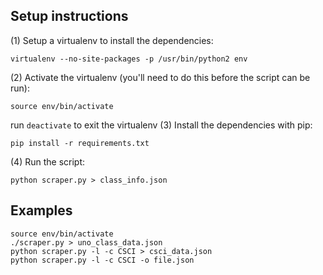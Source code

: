 ## Setup instructions
(1) Setup a virtualenv to install the dependencies:
```
virtualenv --no-site-packages -p /usr/bin/python2 env
```
(2) Activate the virtualenv (you'll need to do this before the script can be run):
```
source env/bin/activate
```
run `deactivate` to exit the virtualenv
(3) Install the dependencies with pip:
```
pip install -r requirements.txt
```
(4) Run the script:
```
python scraper.py > class_info.json
```

## Examples
```
source env/bin/activate
./scraper.py > uno_class_data.json
python scraper.py -l -c CSCI > csci_data.json
python scraper.py -l -c CSCI -o file.json
```
